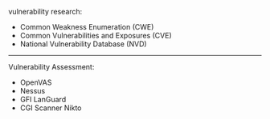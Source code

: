 vulnerability research:
  - Common Weakness Enumeration (CWE)
  - Common Vulnerabilities and Exposures (CVE)
  - National Vulnerability Database (NVD)
	
---

Vulnerability Assessment:
	
  - OpenVAS
  - Nessus
  - GFI LanGuard
  - CGI Scanner Nikto
